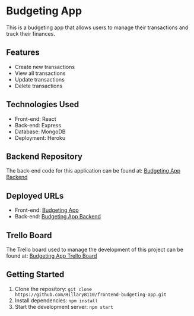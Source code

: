# Budgeting App

This is a budgeting app that allows users to manage their transactions and track their finances.

## Features

- Create new transactions
- View all transactions
- Update transactions
- Delete transactions

## Technologies Used

- Front-end: React
- Back-end: Express
- Database: MongoDB
- Deployment: Heroku

## Backend Repository

The back-end code for this application can be found at: [Budgeting App Backend](https://github.com/HillaryB110/backend-budgeting-app)

## Deployed URLs

- Front-end: [Budgeting App](https://charming-florentine-3e0499.netlify.app/)
- Back-end: [Budgeting App Backend](https://hils-budgeting-app-backend.onrender.com)

## Trello Board

The Trello board used to manage the development of this project can be found at: [Budgeting App Trello Board](https://trello.com/b/j0oVbrqw/budget-app-planner)

## Getting Started

1. Clone the repository: `git clone https://github.com/HillaryB110/frontend-budgeting-app.git`
2. Install dependencies: `npm install`
3. Start the development server: `npm start`
